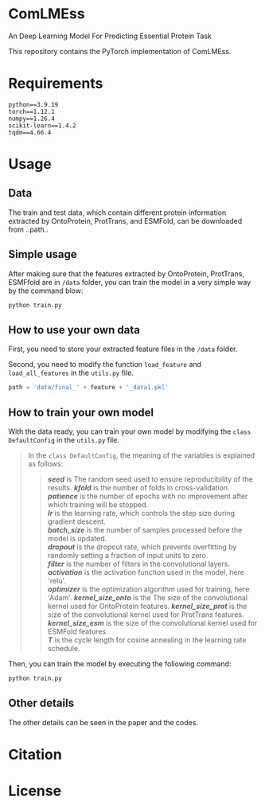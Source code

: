 # ComLMEss
An Deep Learning Model For Predicting Essential Protein Task

This repository contains the PyTorch implementation of ComLMEss.

# Requirements
    python==3.9.19
    torch==1.12.1
    numpy==1.26.4
    scikit-learn==1.4.2
    tqdm==4.66.4


# Usage

## Data

The train and test data, which contain different protein information extracted by OntoProtein, ProtTrans, and ESMFold, can be downloaded from ..path..

## Simple usage
After making sure that the features extracted by OntoProtein, ProtTrans, ESMFfold are in `/data` folder, you can train the model in a very simple way by the command blow:

```bash
python train.py
```

## How to  use your own data
First, you need to store your extracted feature files in the `/data` folder.

Second, you need to modify the function `load_feature` and `load_all_features` in the `utils.py` file.

```python
path = 'data/final_' + feature + '_data1.pkl'
```

## How to train your own model
With the data ready, you can train your own model by modifying the `class DefaultConfig` in the `utils.py` file.

>In the `class DefaultConfig`, the meaning of the variables is explained as follows:
>>***seed*** is The random seed used to ensure reproducibility of the results. 
>>***kfold*** is the number of folds in cross-validation.  
>>***patience*** is the number of epochs with no improvement after which training will be stopped.  
>>***lr*** is the learning rate, which controls the step size during gradient descent.  
>>***batch_size*** is the number of samples processed before the model is updated.  
>>***dropout*** is the dropout rate, which prevents overfitting by randomly setting a fraction of input units to zero.  
>>***filter*** is the number of filters in the convolutional layers.
>>***activation*** is the activation function used in the model, here 'relu'.  
>>***optimizer*** is the optimization algorithm used for training, here 'Adam'.
>>***kernel_size_onto*** is the The size of the convolutional kernel used for OntoProtein features.
>>***kernel_size_prot*** is the size of the convolutional kernel used for ProtTrans features.
>>***kernel_size_esm*** is the size of the convolutional kernel used for ESMFold features.  
>>***T*** is the cycle length for cosine annealing in the learning rate schedule.

Then, you can train the model by executing the following command:
```bash
python train.py
```



## Other details
The other details can be seen in the paper and the codes.

# Citation

# License

